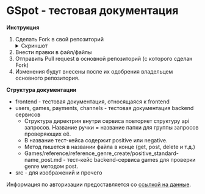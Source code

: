 # GSpot - тестовая документация

**Инструкция**

1. Сделать Fork в свой репозиторий <details><summary>Скриншот</summary>![Fork](src/img/fork_example.png)</details>
2. Внести правки в файл/файлы
3. Отправить Pull request в основной репозиторий (с которого сделан Fork)
4. Изменения будут внесены после их одобрения владельцем основного репозитория.


**Структура документации**
* frontend - тестовая документация, относящаяся к frontend
* users, games, payments, channels - тестовая документация backend сервисов
    - Структура директрия внутри сервиса повторяет структуру api запросов.
Название ручки = название папки для группы запросов проверяющих её.
    - В название тест-кейса содержит positive или negative.
    - Метод пишется в названии файла в конце (get, post, delete и т.д.)
    - Games/reference/reference_genre_create/positive_standard-name_post.md - тест-кейс backend-сервиса games для проверки genre методом post.
* src - для изображений и прочего

Информация по авторизации предоставляется со [ссылкой на данные](https://github.com/victoretc/GSPOTtestingdocumentation/blob/main/Authorization_data.md).